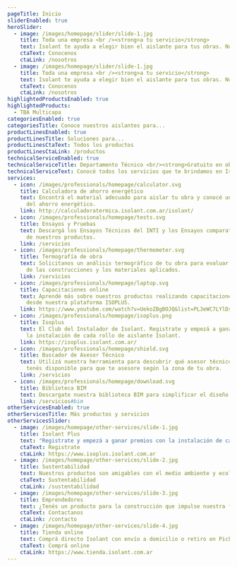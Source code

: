 ```yaml
---
pageTitle: Inicio
sliderEnabled: true
heroSlider:
  - image: /images/homepage/slider/slide-1.jpg
    title: Toda una empresa <br /><strong>a tu servicio</strong>
    text: Isolant te ayuda a elegir bien el aislante para tus obras. Nuestro departamento técnico está listo para responder a todas tus consultas.
    ctaText: Conocenos
    ctaLink: /nosotros
  - image: /images/homepage/slider/slide-1.jpg
    title: Toda una empresa <br /><strong>a tu servicio</strong>
    text: Isolant te ayuda a elegir bien el aislante para tus obras. Nuestro departamento técnico está listo para responder a todas tus consultas.
    ctaText: Conocenos
    ctaLink: /nosotros
highlightedProductsEnabled: true
highlightedProducts:
  - TBA Multicapa
categoriesEnabled: true
categoriesTitle: Conoce nuestros aislantes para...
productLinesEnabled: true
productLinesTitle: Soluciones para...
productLinesCtaText: Todos los productos
productLinesCtaLink: /productos
technicalServiceEnabled: true
technicalServiceTitle: Departamento Técnico <br/><strong>Gratuito en obra</strong>
technicalServiceText: Conocé todos los servicios que te brindamos en Isolant para facilitar tu trabajo en obra.
services:
  - icon: /images/professionals/homepage/calculator.svg
    title: Calculadora de ahorro energético
    text: Encontrá el material adecuado para aislar tu obra y conocé un estimado
      del ahorro energético.
    link: http://calculadoratermica.isolant.com.ar/isolant/
  - icon: /images/professionals/homepage/tests.svg
    title: Ensayos y Pruebas
    text: Descargá los Ensayos Técnicos del INTI y los Ensayos comparativos internos
      de nuestros productos.
    link: /servicios
  - icon: /images/professionals/homepage/thermometer.svg
    title: Termografía de obra
    text: Solicitanos un análisis termográfico de tu obra para evaluar el comportamiento
      de las construcciones y los materiales aplicados.
    link: /servicios
  - icon: /images/professionals/homepage/laptop.svg
    title: Capacitaciones online
    text: Aprendé más sobre nuestros productos realizando capacitaciones online
      desde nuestra plataforma ISOPLUS.
    link: https://www.youtube.com/watch?v=UekoZBgBOJQ&list=PL3eWC7LYlDsNSb17-ylqL8UFfk5DJu1Ft
  - icon: /images/professionals/homepage/isoplus.png
    title: Isoplus
    text: El Club del Instalador de Isolant. Registrate y empezá a ganar premios con
      la instalación de cada rollo de aislante Isolant.
    link: https://isoplus.isolant.com.ar/
  - icon: /images/professionals/homepage/shield.svg
    title: Buscador de Asesor Técnico
    text: Utilizá nuestra herramienta para descubrir qué asesor técnico Isolant
      tenés disponible para que te asesore según la zona de tu obra.
    link: /servicios
  - icon: /images/professionals/homepage/download.svg
    title: Biblioteca BIM
    text: Descargate nuestra biblioteca BIM para simplificar el diseño y presupuesto de tus proyectos.
    link: /servicios#bim
otherServicesEnabled: true
otherServicesTitle: Más productos y servicios
otherServicesSlider:
  - image: /images/homepage/other-services/slide-1.jpg
    title: Isolant Plus
    text: "Registrate y empezá a ganar premios con la instalación de cada rollo de aislante Isolant: ¡Es fácil y gratis!"
    ctaText: Registrate
    ctaLink: https://www.isoplus.isolant.com.ar
  - image: /images/homepage/other-services/slide-2.jpg
    title: Sustentabilidad
    text: Nuestros productos son amigables con el medio ambiente y ecológicos. Conocé más debajo.
    ctaText: Sustentabilidad
    ctaLink: /sustentabilidad
  - image: /images/homepage/other-services/slide-3.jpg
    title: Emprendedores
    text: ¿Tenés un producto para la construcción que impulse nuestra filosofía de Triple Impacto? Escribinos!
    ctaText: Contactanos
    ctaLink: /contacto
  - image: /images/homepage/other-services/slide-4.jpg
    title: Tienda online
    text: Comprá directo Isolant con envío a domicilio o retiro en Pick up points.
    ctaText: Comprá online
    ctaLink: https://www.tienda.isolant.com.ar
---
```

